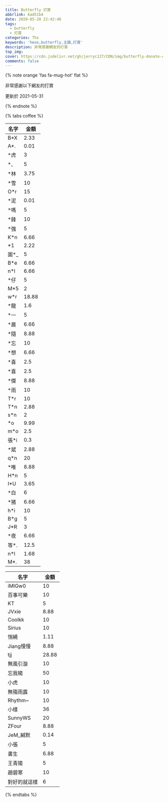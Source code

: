 ```yaml
---
title: Butterfly 打賞
abbrlink: 6ad51b4
date: 2020-05-28 22:42:48
tags: 
  - butterfly
  - 打賞
categories: Thx
keywords: 'hexo,butterfly,主題,打賞'
description: 非常感謝網友的打賞
top_img:
cover: https://cdn.jsdelivr.net/gh/jerryc127/CDN/img/butterfly-donate-cover.png
comments: false
---
```


{% note orange 'fas fa-mug-hot' flat %}

非常感謝以下網友的打賞

更新於 2021-05-31

{% endnote %}

{% tabs coffee %}

<!-- tab 微信@fab fa-weixin -->

| 名字 | 金額  |
| ---- | ----- |
| B*X  | 2.33  |
| A*.  | 0.01  |
| *虎  | 3     |
| *、  | 5     |
| *林  | 3.75  |
| *雪  | 10    |
| O*r  | 15    |
| *泥  | 0.01  |
| *嗎  | 5     |
| *鋒  | 10    |
| *強  | 5     |
| K*n  | 6.66  |
| *1   | 2.22  |
| 圖*_ | 5     |
| B*e  | 6.66  |
| n*l  | 6.66  |
| *仔  | 5     |
| M*5  | 2     |
| w*r  | 18.88 |
| *龍  | 1.6   |
| *一  | 5     |
| *晨  | 6.66  |
| *隨  | 8.88  |
| *忘  | 10    |
| *想  | 6.66  |
| *喜  | 2.5   |
| *喜  | 2.5   |
| *傑  | 8.88  |
| *雨  | 10    |
| T*r  | 10    |
| T*n  | 2.88  |
| s*n  | 2     |
| *o   | 9.99  |
| m*o  | 2.5   |
| 張*i | 0.3   |
| *斌  | 2.88  |
| q*n  | 20    |
| *唯  | 8.88  |
| H*n  | 5     |
| I*U  | 3.65  |
| *白  | 6     |
| *猪  | 6.66  |
| h*i  | 10    |
| B*g  | 5     |
| J*R  | 3     |
| *夜  | 6.66  |
| 等*. | 12.5  |
| n*l  | 1.68  |
| M*.  | 38    |

<!-- endtab -->

<!-- tab 支付寶@fab fa-alipay -->

| 名字      | 金額  |
| --------- | ----- |
| iMIGw0    | 10    |
| 百事可樂  | 10    |
| KT        | 5     |
| JVxie     | 8.88  |
| Coolkk    | 10    |
| Sirius    | 10    |
| 惴繞      | 1.11  |
| Jiang慢慢 | 8.88  |
| tjj       | 28.88 |
| 無風引漩   | 10    |
| 忘我楊 | 50 |
| 小虎 | 10 |
| 無殤雨露 | 10 |
| Rhythm~ | 10 |
| 小樣 | 36 |
| SunnyWS | 20 |
| ZFour | 8.88 |
| JeM_緘默 | 0.14 |
| 小張 | 5 |
| 書生 | 6.88 |
| 王青陽 | 5 |
| 趙碧寒 | 10 |
| 對好的就這樣 | 6 |

<!-- endtab -->

{% endtabs %}